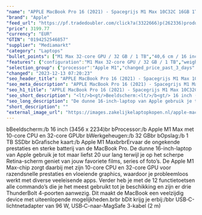 ```yaml
---
"name": "APPLE MacBook Pro 16 (2021) - Spacegrijs M1 Max 10C32C 16GB 1TB"
"brand": "Apple"
"feed_url": "https://pf.tradedoubler.com/click?a(3322666)p(262336)product(50617-1711413)ttid(3)url(https%3A%2F%2Fwww.mediamarkt.nl%2Fnl%2Fproduct%2F_apple-macbook-pro-16-2021-spacegrijs-m1-max-10c32c-16gb-1tb-1711413.html%3Futm_source%3Dtradedoubler%26utm_medium%3Daff-comparison%26utm_term%3D1711413)"
"price": 3199.77
"currency": "EUR"
"GTIN": "0194252546857"
"supplier": "Mediamarkt"
"category": "Laptops"
"bullet_points": ["M1 Max 32-core GPU / 32 GB / 1 TB","40,6 cm / 16 inch","Retina - 40,6 cm / 16 inch","SSD , 1 TB","3x Thunderbolt 4, 1x hoofdtelefoon, HDMI, SD-kaartlezer, MagSafe 3","Lithium-Polymeer (LiPo)","35.57 cm x 1.68 cm x 24.81 cm /","macOS"]
"features": {"configuration":"M1 Max 32-core GPU / 32 GB / 1 TB","weight":"2,17 kg","additional_update_information":"Voor zover op de afbeeldingen apps worden getoond, geldt dat MediaMarkt niet kan garanderen dat de apps tijdens de volledige levensduur van het product goed zullen blijven functioneren. Dit hangt af van het beleid van de fabrikant.","hard_disk_1":"SSD , 1 TB","bluetooth":"Ja","screen_diagonal_cm":"40,6 cm","height":"1,68 cm","manufacturer_guarantee":"2 jaar","card_reader":"Nee","panel_type":"IPS (In-Plane Switching)","touchscreen":"Nee","number_of_processor_cores":"8","resolution":"3456 x 2234","operating_system":"MacOS","old_price":"3849.00","capacity_of_1_hard_disk":"1 TB","processor_model":"M-Series","short_description":"14 inch Retina • Apple M1 Max met 10-core CPU en 32-core GPU • 32 GB • 1 TB SSD","integrated_mike":"Ja","speakers":"Ja","convertibility":"Vast scherm","previous_price":"3849.00","ram_configuration":"32 GB","model_year":"2021","product_height":"1,68 cm","dimensions_weight":"35.57 cm x 1.68 cm x 24.81 cm /","shipping_costs":"0.00","product_manufacturer":"APPLE","delivery_time":"5","product_width":"35,57 cm","depth":"24,81 cm","bluetooth_version":"5.0","product_introduction_date":"2021-10-18","product_depth":"24,81 cm","processor":"Apple M1 Max met 10-core CPU en 32-core GPU","color":"Grijs","product_type":"Laptop","connections":"3x Thunderbolt 4, 1x hoofdtelefoon, HDMI, SD-kaartlezer, MagSafe 3","type_of_1_hard_disk":"SSD","front_camera":"Ja","wlan_standards":"Wireless AX","integrated_webcam":"Ja","update_policy":"Onbekend","wlan":"Ja","ram_type":"DDR4","image_quality":"Retina","manufacturer_part_number":"MK1A3N/A","battery_type":"Lithium-Polymeer (LiPo)","memory_size":"16 GB","scope_of_delivery":"USB‑C-lichtnet­adapter van 96 W, USB‑C-naar-MagSafe 3-kabel (2 m)","screen_diagonal_cm_inch":"40,6 cm / 16 inch","total_storage_space_in_gb":"1 TB SSD","screen_diagonal_inches":"16 inch","keyboard_type":"QWERTY","manufacturer_supported_software_updates":"Ja","battery_life":"20 uur","total_storage_space":"1 TB"}
"selection_group": {"processor":"Apple M1","changed_price_past_3_days":false,"product_family":"MacBook Pro"}
"changed": "2023-12-13 07:20:23"
"seo_header_title": "APPLE MacBook Pro 16 (2021) - Spacegrijs M1 Max 10C32C 16GB 1TB"
"seo_meta_description": "APPLE MacBook Pro 16 (2021) - Spacegrijs M1 Max 10C32C 16GB 1TB"
"seo_h1_title": "APPLE MacBook Pro 16 (2021) - Spacegrijs M1 Max 10C32C 16GB 1TB"
"seo_short_description": "<lt/>b<gt/>Beeldscherm:<lt/>/b<gt/> 16 inch (3456 x 2234)<lt/>br<gt/> <lt/>b<gt/>Processor:<lt/>/b<gt/> Apple M1 Max met 10-core CPU en 32-core GPU<lt/>br<gt/> <lt/>b<gt/>Werkgeheugen:<lt/>/b<gt/> 32 GB<lt/>br<gt/> <lt/>b<gt/>Opslag:<lt/>/b<gt/> 1 TB SSD<lt/>br<gt/> <lt/>b<gt/>Grafische kaart:<lt/>/b<gt/> Apple M1 Max<lt/>br<gt/><lt/>br<gt/>Ervaar de ongekende prestaties en sterke batterij van de MacBook Pro."
"seo_long_description": "De dunne 16-inch-laptop van Apple gebruik je tot maar liefst 20 uur lang terwijl je op het scherpe Retina-scherm geniet van jouw favoriete films, series of foto’s. De Apple M1 Max-chip zorgt daarbij met zijn 10-core CPU en 32-core GPU voor razendsnelle prestaties en vloeiende graphics, waardoor je probleemloos werkt met diverse veeleisende apps. Verder heb je met de 12 functietoetsen alle commando’s die je het meest gebruikt tot je beschikking en zijn er drie ThunderBolt 4-poorten aanwezig. Dit maakt de MacBook een veelzijdig device met uiteenlopende mogelijkheden. <lt/>br<gt/><lt/>br<gt/> <lt/>b<gt/>Dit krijg je erbij:<lt/>/b<gt/><lt/>br<gt/> USB‑C-lichtnet­adapter van 96 W, USB‑C-naar-MagSafe 3-kabel (2 m)"
"short_description": ""
"external_image_url": "https://images.zakelijkelaptopkopen.nl/apple-macbook-pro-16-2021-spacegrijs-m1-max-10c32c-16gb-1tb-1711413.webp"
---
```


<lt/>b<gt/>Beeldscherm:<lt/>/b<gt/> 16 inch (3456 x 2234)<lt/>br<gt/> <lt/>b<gt/>Processor:<lt/>/b<gt/> Apple M1 Max met 10-core CPU en 32-core GPU<lt/>br<gt/> <lt/>b<gt/>Werkgeheugen:<lt/>/b<gt/> 32 GB<lt/>br<gt/> <lt/>b<gt/>Opslag:<lt/>/b<gt/> 1 TB SSD<lt/>br<gt/> <lt/>b<gt/>Grafische kaart:<lt/>/b<gt/> Apple M1 Max<lt/>br<gt/><lt/>br<gt/>Ervaar de ongekende prestaties en sterke batterij van de MacBook Pro. De dunne 16-inch-laptop van Apple gebruik je tot maar liefst 20 uur lang terwijl je op het scherpe Retina-scherm geniet van jouw favoriete films, series of foto’s. De Apple M1 Max-chip zorgt daarbij met zijn 10-core CPU en 32-core GPU voor razendsnelle prestaties en vloeiende graphics, waardoor je probleemloos werkt met diverse veeleisende apps. Verder heb je met de 12 functietoetsen alle commando’s die je het meest gebruikt tot je beschikking en zijn er drie ThunderBolt 4-poorten aanwezig. Dit maakt de MacBook een veelzijdig device met uiteenlopende mogelijkheden.<lt/>br<gt/><lt/>br<gt/> <lt/>b<gt/>Dit krijg je erbij:<lt/>/b<gt/><lt/>br<gt/> USB‑C-lichtnet­adapter van 96 W, USB‑C-naar-MagSafe 3-kabel (2 m)